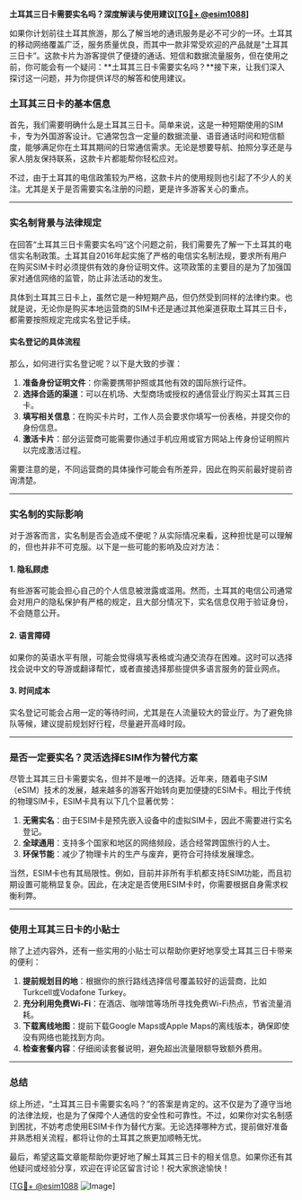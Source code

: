 **土耳其三日卡需要实名吗？深度解读与使用建议[[TG💪+ @esim1088](https://t.me/s/esim1088)]**

如果你计划前往土耳其旅游，那么了解当地的通讯服务是必不可少的一环。土耳其的移动网络覆盖广泛，服务质量优良，而其中一款非常受欢迎的产品就是“土耳其三日卡”。这款卡片为游客提供了便捷的通话、短信和数据流量服务，但在使用之前，你可能会有一个疑问：**土耳其三日卡需要实名吗？**接下来，让我们深入探讨这一问题，并为你提供详尽的解答和使用建议。

### 土耳其三日卡的基本信息

首先，我们需要明确什么是土耳其三日卡。简单来说，这是一种短期使用的SIM卡，专为外国游客设计。它通常包含一定量的数据流量、语音通话时间和短信额度，能够满足你在土耳其期间的日常通信需求。无论是想要导航、拍照分享还是与家人朋友保持联系，这款卡片都能帮你轻松应对。

不过，由于土耳其的电信政策较为严格，这款卡片的使用规则也引起了不少人的关注。尤其是关于是否需要实名注册的问题，更是许多游客关心的重点。

---

### 实名制背景与法律规定

在回答“土耳其三日卡需要实名吗”这个问题之前，我们需要先了解一下土耳其的电信实名制政策。土耳其自2016年起实施了严格的电信实名制法规，要求所有用户在购买SIM卡时必须提供有效的身份证明文件。这项政策的主要目的是为了加强国家对通信网络的监管，防止非法活动的发生。

具体到土耳其三日卡上，虽然它是一种短期产品，但仍然受到同样的法律约束。也就是说，无论你是购买本地运营商的SIM卡还是通过其他渠道获取土耳其三日卡，都需要按照规定完成实名登记手续。

#### 实名登记的具体流程

那么，如何进行实名登记呢？以下是大致的步骤：

1. **准备身份证明文件**：你需要携带护照或其他有效的国际旅行证件。
2. **选择合适的渠道**：可以在机场、大型商场或授权的通信营业厅购买土耳其三日卡。
3. **填写相关信息**：在购买卡片时，工作人员会要求你填写一份表格，并提交你的身份信息。
4. **激活卡片**：部分运营商可能需要你通过手机应用或官方网站上传身份证明照片以完成激活过程。

需要注意的是，不同运营商的具体操作可能会有所差异，因此在购买前最好提前咨询清楚。

---

### 实名制的实际影响

对于游客而言，实名制是否会造成不便呢？从实际情况来看，这种担忧是可以理解的，但也并非不可克服。以下是一些可能的影响及应对方法：

#### 1. **隐私顾虑**
有些游客可能会担心自己的个人信息被泄露或滥用。然而，土耳其的电信公司通常会对用户的隐私保护有严格的规定，且大部分情况下，实名信息仅用于验证身份，不会随意公开。

#### 2. **语言障碍**
如果你的英语水平有限，可能会觉得填写表格或沟通交流存在困难。这时可以选择找会说中文的导游或翻译帮忙，或者直接选择那些提供多语言服务的营业网点。

#### 3. **时间成本**
实名登记可能会占用一定的等待时间，尤其是在人流量较大的营业厅。为了避免排队等候，建议提前规划好行程，尽量避开高峰时段。

---

### 是否一定要实名？灵活选择ESIM作为替代方案

尽管土耳其三日卡需要实名，但并不是唯一的选择。近年来，随着电子SIM（eSIM）技术的发展，越来越多的游客开始转向更加便捷的ESIM卡。相比于传统的物理SIM卡，ESIM卡具有以下几个显著优势：

1. **无需实名**：由于ESIM卡是预先嵌入设备中的虚拟SIM卡，因此不需要进行实名登记。
2. **全球通用**：支持多个国家和地区的网络频段，适合经常跨国旅行的人士。
3. **环保节能**：减少了物理卡片的生产与废弃，更符合可持续发展理念。

当然，ESIM卡也有其局限性。例如，目前并非所有手机都支持ESIM功能，而且初期设置可能稍显复杂。因此，在决定是否使用ESIM卡时，你需要根据自身需求权衡利弊。

---

### 使用土耳其三日卡的小贴士

除了上述内容外，还有一些实用的小贴士可以帮助你更好地享受土耳其三日卡带来的便利：

1. **提前规划目的地**：根据你的旅行路线选择信号覆盖较好的运营商，比如Turkcell或Vodafone Turkey。
2. **充分利用免费Wi-Fi**：在酒店、咖啡馆等场所寻找免费Wi-Fi热点，节省流量消耗。
3. **下载离线地图**：提前下载Google Maps或Apple Maps的离线版本，确保即使没有网络也能找到方向。
4. **检查套餐内容**：仔细阅读套餐说明，避免超出流量限额导致额外费用。

---

### 总结

综上所述，“土耳其三日卡需要实名吗？”的答案是肯定的。这不仅是为了遵守当地的法律法规，也是为了保障个人通信的安全性和可靠性。不过，如果你对实名制感到困扰，不妨考虑使用ESIM卡作为替代方案。无论选择哪种方式，提前做好准备并熟悉相关流程，都将让你的土耳其之旅更加顺畅无忧。

最后，希望这篇文章能帮助你更好地了解土耳其三日卡的相关信息。如果你还有其他疑问或经验分享，欢迎在评论区留言讨论！祝大家旅途愉快！

[[TG💪+ @esim1088](https://t.me/s/esim1088) ![Image](https://i.postimg.cc/4NQfJmqS/Snipaste-2025-05-13-00-14-12.png)]
